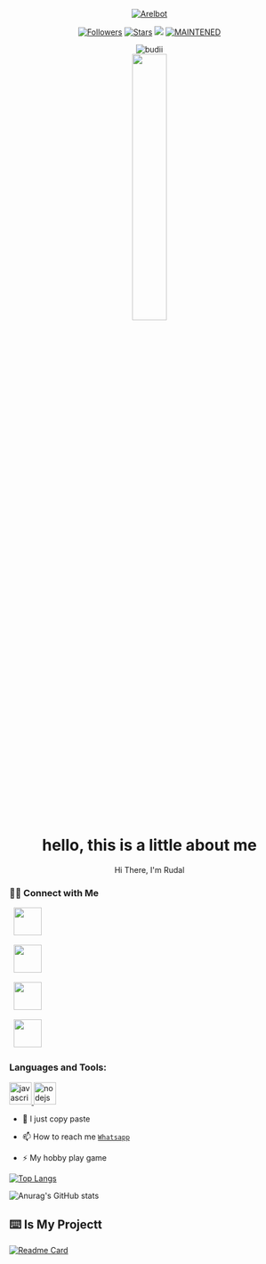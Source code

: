 </p>
<p align="center">
<a href="#"><img title="Arelbot" src="https://img.shields.io/badge/MY MUSLIM-green?colorA=%23ff0000&colorB=%23017e40&style=for-the-badge"></a>
<p align="center">
<a href="https://github.com/Rudal-XD?tab=followers"><img title="Followers" src="https://img.shields.io/github/followers/Rudal-XD?color=blue&style=flat-square"></a>
<a href="https://github.com/Rudal-XD?tab=stars/"><img title="Stars" src="https://img.shields.io/github/stars/Rudal-XD?color=red&style=flat-square"></a>
<a href="https://hits.seeyoufarm.com"><img src="https://hits.seeyoufarm.com/api/count/incr/badge.svg?url=https%3A%2F%2Fgithub.com%2FRudal-XD%2Ftermux-whatsapp-bot&count_bg=%2379C83D&title_bg=%23555555&icon=probot.svg&icon_color=%2300FF6D&title=hits&edge_flat=false"/></a>
<a href="#"><img title="MAINTENED" src="https://img.shields.io/badge/MAINTENED-YES-blue.svg"></a>


<p align="center">



<img src="http://readme-typing-svg.herokuapp.com?color=%230B80F7&center=true&vCenter=true&multiline=false&lines=WELCOME;My+name+is+Rudal;IKUTIN-SOSIALMEDIA+SAYA!!;JANGAN+LUPA+JOIN+GROUP%2C++Bwang+%3A);jangan+lupa+kasih+start+!" alt="budii">




<img src="https://telegra.ph/file/50c599c806fa178479616.jpg" width="35%" style="margin-left: auto;margin-right: auto;display: block;">
</p>

<h1 align='center'>hello, this is a little about me</h1>

<p align='center'>Hi There, I'm Rudal</p>

<p align='center'>

<h3> 🤝🏻 Connect with Me </h3>

<p align="center">
<p>
&nbsp; <a href="https://www.youtube.com" target="_blank" rel="noopener noreferrer"><img src="https://img.icons8.com/plasticine/100/000000/youtube.png" width="50" /></a>  
<p>
&nbsp; <a href="https://instagram.com/fanky_a7" target="_blank" rel="noopener noreferrer"><img src="https://img.icons8.com/plasticine/100/000000/instagram-new.png" width="50" /></a>  
<p>
&nbsp; <a href="https://wa.me/62895386194665" target="_blank" rel="noopener noreferrer"><img src="https://img.icons8.com/plasticine/100/000000/whatsapp.png" width="50" /></a>
<p>
&nbsp; <a href="https://www.facebook.com/fakhrimusthofa.fakhrimusthofa.1" target="_blank" rel="noopener noreferrer"><img src="https://img.icons8.com/plasticine/100/000000/facebook.png"  width="50" /></a>
</p>

<h3 align="left">Languages and Tools:</h3>

<p align="left"> <a href="https://developer.mozilla.org/en-US/docs/Web/JavaScript" target="_blank"> <img src="https://img.shields.io/badge/-JavaScript-black?style=flat-square&logo=javascript" alt="javascript" width="40" height="40"/> </a> <a href="https://nodejs.org" target="_blank"> <img src="https://img.shields.io/badge/-Node.js-black?style=flat-square&logo=Node.js" alt="nodejs" width="40" height="40"/> </a> </p>

- 🤝 I just copy paste

- 📫 How to reach me  [`Whatsapp`](https://wa.me/62895386194665?text=halo+bang)

- ⚡ My hobby play game

[![Top Langs](https://github-readme-stats.vercel.app/api/top-langs/?username=Rudal-XD&layout=compact)](https://github.com/Rudal-XD/islamic)

![Anurag's GitHub stats](https://github-readme-stats.vercel.app/api?username=Rudal-XD&show_icons=true&theme=aura)


## ⌨️ Is My Projectt

[![Readme Card](https://github-readme-stats.vercel.app/api/pin/?username=Rudal-XD&repo=islamic)](https://github.com/Rudal-XD/islamic)
